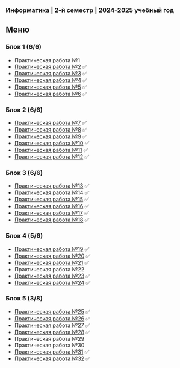 ### Информатика | 2-й семестр | 2024-2025 учебный год

## Меню

### Блок 1 (6/6)
- Практическая работа №1
- [Практическая работа №2](https://github.com/RealJungleBird/Tasks/blob/main/Информатика/Блок%201/Практическая%20работа%20№2.pdf) :white_check_mark:
- [Практическая работа №3](https://github.com/RealJungleBird/Tasks/blob/main/Информатика/Блок%201/Практическая%20работа%20№3.pdf) :white_check_mark:
- [Практическая работа №4](https://github.com/RealJungleBird/Tasks/blob/main/Информатика/Блок%201/Практическая%20работа%20№4.pdf) :white_check_mark:
- [Практическая работа №5](https://github.com/RealJungleBird/Tasks/blob/main/Информатика/Блок%201/Практическая%20работа%20№5.pdf) :white_check_mark:
- [Практическая работа №6](https://github.com/RealJungleBird/Tasks/blob/main/Информатика/Блок%201/Практическая%20работа%20№6.pdf) :white_check_mark:

### Блок 2 (6/6)
- [Практическая работа №7](https://github.com/RealJungleBird/Tasks/blob/main/Информатика/Блок%202/Практическая%20работа%20№7.pdf) :white_check_mark:
- [Практическая работа №8](https://github.com/RealJungleBird/Tasks/blob/main/Информатика/Блок%202/Практическая%20работа%20№8.pdf) :white_check_mark:
- [Практическая работа №9](https://github.com/RealJungleBird/Tasks/blob/main/Информатика/Блок%202/Практическая%20работа%20№9.pdf) :white_check_mark:
- [Практическая работа №10](https://github.com/RealJungleBird/Tasks/blob/main/Информатика/Блок%202/Практическая%20работа%20№10.pdf) :white_check_mark:
- [Практическая работа №11](https://github.com/RealJungleBird/Tasks/blob/main/Информатика/Блок%202/Практическая%20работа%20№11.pdf) :white_check_mark:
- [Практическая работа №12](https://github.com/RealJungleBird/Tasks/blob/main/Информатика/Блок%202/Практическая%20работа%20№12.pdf) :white_check_mark:

### Блок 3 (6/6)
- [Практическая работа №13](https://github.com/RealJungleBird/Tasks/blob/main/Информатика/Блок%203/Практическая%20работа%20№13.pdf) :white_check_mark:
- [Практическая работа №14](https://github.com/RealJungleBird/Tasks/blob/main/Информатика/Блок%203/Практическая%20работа%20№14.pdf) :white_check_mark:
- [Практическая работа №15](https://github.com/RealJungleBird/Tasks/blob/main/Информатика/Блок%203/Практическая%20работа%20№15.pdf) :white_check_mark:
- [Практическая работа №16](https://github.com/RealJungleBird/Tasks/blob/main/Информатика/Блок%203/Практическая%20работа%20№16.pdf) :white_check_mark:
- [Практическая работа №17](https://github.com/RealJungleBird/Tasks/blob/main/Информатика/Блок%203/Практическая%20работа%20№17.pdf) :white_check_mark:
- [Практическая работа №18](https://github.com/RealJungleBird/Tasks/blob/main/Информатика/Блок%203/Практическая%20работа%20№18.pdf) :white_check_mark:

### Блок 4 (5/6)
- [Практическая работа №19](https://github.com/RealJungleBird/Tasks/blob/main/Информатика/Блок%204/Практическая%20работа%20№19.pdf) :white_check_mark:
- [Практическая работа №20](https://github.com/RealJungleBird/Tasks/blob/main/Информатика/Блок%204/Практическая%20работа%20№20.pdf) :white_check_mark:
- [Практическая работа №21](https://github.com/RealJungleBird/Tasks/blob/main/Информатика/Блок%204/Практическая%20работа%20№21.pdf) :white_check_mark:
- Практическая работа №22
- [Практическая работа №23](https://github.com/RealJungleBird/Tasks/blob/main/Информатика/Блок%204/Практическая%20работа%20№23.pdf) :white_check_mark:
- [Практическая работа №24](https://github.com/RealJungleBird/Tasks/blob/main/Информатика/Блок%204/Практическая%20работа%20№24.pdf) :white_check_mark:

### Блок 5 (3/8)
- [Практическая работа №25](https://github.com/RealJungleBird/Tasks/blob/main/Информатика/Блок%205/Практическая%20работа%20№25.pdf) :white_check_mark:
- [Практическая работа №26](https://github.com/RealJungleBird/Tasks/blob/main/Информатика/Блок%205/Практическая%20работа%20№26.pdf) :white_check_mark:
- [Практическая работа №27](https://github.com/RealJungleBird/Tasks/blob/main/Информатика/Блок%205/Практическая%20работа%20№27.pdf) :white_check_mark:
- [Практическая работа №28](https://github.com/RealJungleBird/Tasks/blob/main/Информатика/Блок%205/Практическая%20работа%20№28.pdf) :white_check_mark:
- Практическая работа №29
- Практическая работа №30
- [Практическая работа №31](https://github.com/RealJungleBird/Tasks/blob/main/Информатика/Блок%205/Практическая%20работа%20№31.pdf) :white_check_mark:
- [Практическая работа №32](https://github.com/RealJungleBird/Tasks/blob/main/Информатика/Блок%205/Практическая%20работа%20№32.pdf) :white_check_mark: